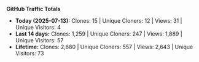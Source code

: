 
**GitHub Traffic Totals**

- **Today (2025-07-13):** Clones: 15 | Unique Cloners: 12 | Views: 31 | Unique Visitors: 4
- **Last 14 days:** Clones: 1,259 | Unique Cloners: 247 | Views: 1,889 | Unique Visitors: 57
- **Lifetime:** Clones: 2,680 | Unique Cloners: 557 | Views: 2,643 | Unique Visitors: 73
